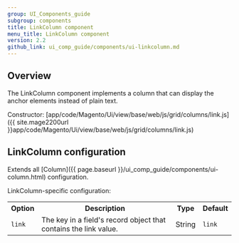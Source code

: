 ```yaml
---
group: UI_Components_guide
subgroup: components
title: LinkColumn component
menu_title: LinkColumn component
version: 2.2
github_link: ui_comp_guide/components/ui-linkcolumn.md
---
```


## Overview

The LinkColumn component implements a column that can display the anchor elements instead of plain text.

Constructor: [app/code/Magento/Ui/view/base/web/js/grid/columns/link.js]({{ site.mage2200url }}app/code/Magento/Ui/view/base/web/js/grid/columns/link.js)

## LinkColumn configuration

Extends all [Column]({{ page.baseurl }}/ui_comp_guide/components/ui-column.html) configuration.

LinkColumn-specific configuration:

<table>
  <tr>
    <th>Option</th>
    <th>Description</th>
    <th>Type</th>
    <th>Default</th>
  </tr>
  <tr>
    <td><code>link</code></td>
    <td>The key in a field's record object that contains the link value.</td>
    <td>String</td>
    <td><code>link</code></td>
  </tr>
</table>
